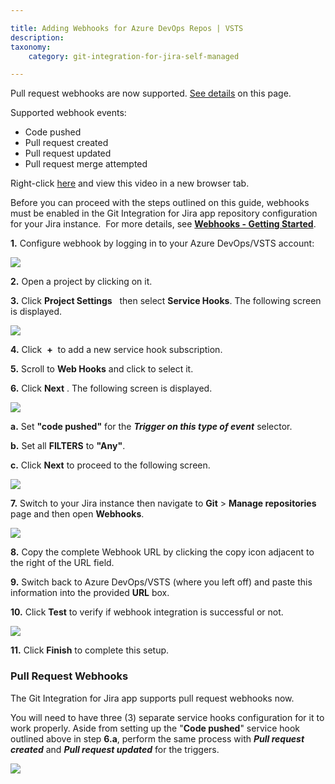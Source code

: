 ```yaml
---

title: Adding Webhooks for Azure DevOps Repos | VSTS
description:
taxonomy:
    category: git-integration-for-jira-self-managed

---
```




Pull request webhooks are now supported. [See details](/wiki/pages/resumedraft.action?draftId=171999302#AddingWebhooksforAzureDevOpsRepos|VSTS-pullreq) on this page.

Supported webhook events:

*   Code pushed
*   Pull request created
*   Pull request updated
*   Pull request merge attempted



Right-click [here](https://bigbrassband.wistia.com/medias/61wl72vp91) and view this video in a new browser tab.



Before you can proceed with the steps outlined on this guide, webhooks must be enabled in the Git Integration for Jira app repository configuration for your Jira instance.  For more details, see [**Webhooks - Getting Started**](/wiki/spaces/GITSERVER/pages/92013207/Webhooks).

****1.**** Configure webhook by logging in to your Azure DevOps/VSTS account:

![](https://bigbrassband.com/confluence/images/webhooks-azure-devops-sel-proj.png)

**2.** Open a project by clicking on it.

**3.** Click **Project Settings** 
 then select **Service Hooks**. The following screen is displayed.

![](https://bigbrassband.com/confluence/images/webhooks-azure-devops-add-shooks.png)

**4.** Click  **+**  to add a new service hook subscription.

**5.** Scroll to **Web Hooks** and click to select it.

**6.** Click **Next** . The following screen is displayed.

![](https://bigbrassband.com/confluence/images/webhooks-azure-devops-triggers-cfg.png)

**a.** Set **"code pushed"** for the _**Trigger on this type of event**_ selector.

**b.** Set all **FILTERS** to **"Any"**.

**c.** Click **Next** to proceed to the following screen.

![](https://bigbrassband.com/confluence/images/webhooks-azure-devops-action-cfg.png)

**7.** Switch to your Jira instance then navigate to **Git** > **Manage repositories** page and then open **Webhooks**.

![](https://bigbrassband.atlassian.net/wiki/download/attachments/171999302/jira-server-git-webhooks-loc-pointer.png?version=1&modificationDate=1589618460089&cacheVersion=1&api=v2)

**8.** Copy the complete Webhook URL by clicking the copy icon adjacent to the right of the URL field.

**9.** Switch back to Azure DevOps/VSTS (where you left off) and paste this information into the provided **URL** box.

**10.** Click **Test** to verify if webhook integration is successful or not.

![](https://bigbrassband.com/confluence/images/webhooks-azure-devops-test-cfg.png)

**11.** Click **Finish** to complete this setup.



### **Pull Request Webhooks**

The Git Integration for Jira app supports pull request webhooks now.

You will need to have three (3) separate service hooks configuration for it to work properly. Aside from setting up the "**Code pushed**" service hook outlined above in step **6.a**, perform the same process with **_Pull request created_** and _**Pull request updated**_ for the triggers.

![](https://bigbrassband.atlassian.net/wiki/download/attachments/171999302/azure-devops-server-2019-req-service-hooks.png?version=1&modificationDate=1578500217458&cacheVersion=1&api=v2)